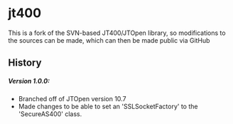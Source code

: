 # jt400
This is a fork of the SVN-based JT400/JTOpen library, so modifications to the sources can be made, which can then be made public via GitHub

## History
##### Version 1.0.0:
- Branched off of JTOpen version 10.7
- Made changes to be able to set an 'SSLSocketFactory' to the 'SecureAS400' class.